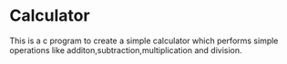 # Calculator
This is a c program to create a simple calculator which performs simple operations like additon,subtraction,multiplication and division.
